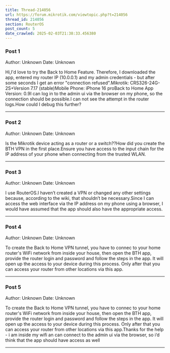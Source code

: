 ```yaml
---
title: Thread-214056
url: https://forum.mikrotik.com/viewtopic.php?t=214056
thread_id: 214056
section: RouterOS
post_count: 5
date_crawled: 2025-02-03T21:38:33.456380
---
```


### Post 1
Author: Unknown
Date: Unknown

Hi,I'd love to try the Back to Home Feature. Therefore, I downloaded the app, entered my router IP (10.0.0.1) and my admin credentials - but after some seconds I get an error "connection refused".Mikrotik: CRS326-24G-2S+Version 7.17 (stable)Mobile Phone: iPhone 16 proBack to Home App Version: 0.9I can log in to the admin ui via the browser on my phone, so the connection should be possible.I can not see the attempt in the router logs.How could I debug this further?

---
### Post 2
Author: Unknown
Date: Unknown

Is the Mikrotik device acting as a router or a switch??How did you create the BTH VPN in the first place.Ensure you have access to the input chain for the IP address of your phone when connecting from the trusted WLAN.

---
### Post 3
Author: Unknown
Date: Unknown

I use RouterOS.I haven’t created a VPN or changed any other settings because, according to the wiki, that shouldn’t be necessary.Since I can access the web interface via the IP address on my phone using a browser, I would have assumed that the app should also have the appropriate access.

---
### Post 4
Author: Unknown
Date: Unknown

To create the Back to Home VPN tunnel, you have to connec to your home router's WiFi network from inside your house, then open the BTH app, provide the router login and password and follow the steps in the app. It will open up the access to your device during this process. Only after that you can access your router from other locations via this app.

---
### Post 5
Author: Unknown
Date: Unknown

To create the Back to Home VPN tunnel, you have to connec to your home router's WiFi network from inside your house, then open the BTH app, provide the router login and password and follow the steps in the app. It will open up the access to your device during this process. Only after that you can access your router from other locations via this app.Thanks for the help - i am inside my wifi an can connect to the admin ui via the browser, so i‘d think that the app should have access as well

---
